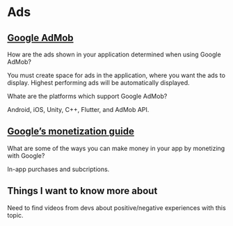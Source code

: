 # Ads

## [Google AdMob](https://developers.google.com/admob)

How are the ads shown in your application determined when using Google AdMob?

You must create space for ads in the application, where you want the ads to display. Highest performing ads will be automatically displayed.

Whate are the platforms which support Google AdMob?

Android, iOS, Unity, C++, Flutter, and AdMob API.

## [Google’s monetization guide](https://play.google.com/console/about/guides/monetize/)

What are some of the ways you can make money in your app by monetizing with Google?

In-app purchases and subcriptions.

## Things I want to know more about

Need to find videos from devs about positive/negative experiences with this topic.
